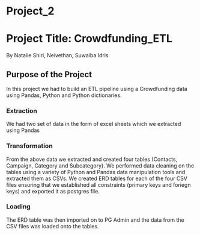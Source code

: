 # Project_2
# Project Title: Crowdfunding_ETL
 By Natalie Shiri, Neivethan, Suwaiba Idris

 ## Purpose of the Project
 In this project we had to build an ETL pipeline using  a Crowdfunding data using Pandas, Python and Python dictionaries.

 ### Extraction
 We had two set of data in the form of excel sheets which we extracted using Pandas

 ### Transformation
 From the above data we extracted  and created four tables (Contacts, Campaign, Category and Subcategory). We performed data cleaning on the tables using a variety of Python and Pandas data manipulation tools and extracted them as CSVs.
 We created ERD tables for each of the four CSV files ensuring that we established all constraints (primary keys and foriegn keys) and exported it as postgres file.

 ### Loading
 The ERD table was then imported on to PG Admin and 
 the data from the CSV files was loaded onto the tables.